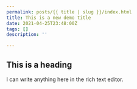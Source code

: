 ```yaml
---
permalink: posts/{{ title | slug }}/index.html
title: This is a new demo title
date: 2021-04-25T23:48:00Z
tags: []
description: ''

---
```

## This is a heading

I can write anything here in the rich text editor.